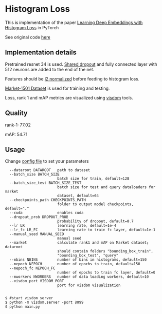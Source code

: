 # Histogram Loss

This is implementation of the paper [Learning Deep Embeddings with Histogram Loss](https://arxiv.org/pdf/1611.00822.pdf) in PyTorch

See original code [here](https://github.com/madkn/HistogramLoss)

## Implementation details

Pretrained resnet 34 is used. [Shared dropout](https://github.com/valerystrizh/pytorch-histogram-loss/blob/master/layers.py#L4) and fully connected layer with 512 neurons are added to the end of the net.

Features should be [l2 normalized](https://github.com/valerystrizh/pytorch-histogram-loss/blob/master/layers.py#L30) before feeding to histogram loss.

[Market-1501 Dataset](http://www.liangzheng.org/Project/project_reid.html) is used for training and testing.

Loss, rank 1 and mAP metrics are visualized using [visdom](https://github.com/facebookresearch/visdom) tools.

## Quality
rank-1: 77.02	

mAP:	54.71

## Usage
Change [config file](https://github.com/valerystrizh/pytorch-histogram-loss/blob/master/config) to set your parameters

```
  --dataroot DATAROOT   path to dataset
  --batch_size BATCH_SIZE
                        batch size for train, default=128
  --batch_size_test BATCH_SIZE_TEST
                        batch size for test and query dataloaders for market
                        dataset, default=64
  --checkpoints_path CHECKPOINTS_PATH
                        folder to output model checkpoints, default="."
  --cuda                enables cuda
  --dropout_prob DROPOUT_PROB
                        probability of dropout, default=0.7
  --lr LR               learning rate, default=1e-4
  --lr_fc LR_FC         learning rate to train fc layer, default=1e-1
  --manual_seed MANUAL_SEED
                        manual seed
  --market              calculate rank1 and mAP on Market dataset; dataroot
                        should contain folders "bounding_box_train",
                        "bounding_box_test", "query"
  --nbins NBINS         number of bins in histograms, default=150
  --nepoch NEPOCH       number of epochs to train, default=150
  --nepoch_fc NEPOCH_FC
                        number of epochs to train fc layer, default=0
  --nworkers NWORKERS   number of data loading workers, default=10
  --visdom_port VISDOM_PORT
                        port for visdom visualization
			

```

    $ #start visdom server
    $ python -m visdom.server -port 8099
    $ python main.py 
